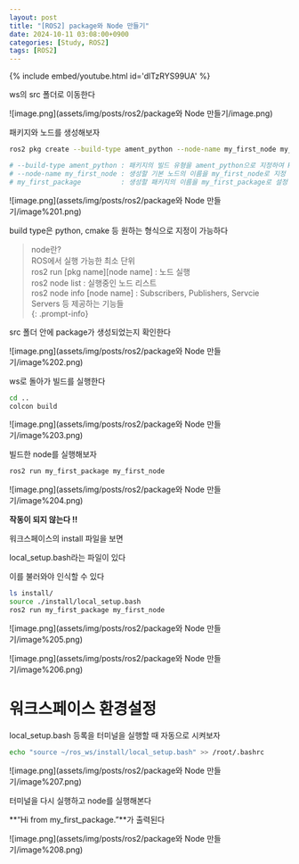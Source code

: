 ```yaml
---
layout: post
title: "[ROS2] package와 Node 만들기"
date: 2024-10-11 03:08:00+0900
categories: [Study, ROS2]
tags: [ROS2]
---
```

{% include embed/youtube.html id='dlTzRYS99UA' %}  

ws의 src 폴더로 이동한다

![image.png](assets/img/posts/ros2/package와 Node 만들기/image.png)

패키지와 노드를 생성해보자

```bash
ros2 pkg create --build-type ament_python --node-name my_first_node my_first_package

# --build-type ament_python : 패키지의 빌드 유형을 ament_python으로 지정하여 Python 기반 ROS2 패키지를 생성
# --node-name my_first_node : 생성할 기본 노드의 이름을 my_first_node로 지정
# my_first_package          : 생성할 패키지의 이름을 my_first_package로 설정
```

![image.png](assets/img/posts/ros2/package와 Node 만들기/image%201.png)

build type은 python, cmake 등 원하는 형식으로 지정이 가능하다
    
> node란?   
> ROS에서 실행 가능한 최소 단위   
> ros2 run [pkg name][node name] : 노드 실행    
> ros2 node list : 실행중인 노드 리스트    
> ros2 node info [node name] : Subscribers, Publishers, Servcie Servers 등 제공하는 기능들   
{: .prompt-info}    

src 폴더 안에 package가 생성되었는지 확인한다

![image.png](assets/img/posts/ros2/package와 Node 만들기/image%202.png)

ws로 돌아가 빌드를 실행한다

```bash
cd .. 
colcon build
```

![image.png](assets/img/posts/ros2/package와 Node 만들기/image%203.png)

빌드한 node를 실행해보자

```bash
ros2 run my_first_package my_first_node
```

![image.png](assets/img/posts/ros2/package와 Node 만들기/image%204.png)

**작동이 되지 않는다 !!**

워크스페이스의 install 파일을 보면 

local_setup.bash라는 파일이 있다

이를 불러와야 인식할 수 있다

```bash
ls install/
source ./install/local_setup.bash
ros2 run my_first_package my_first_node
```

![image.png](assets/img/posts/ros2/package와 Node 만들기/image%205.png)

![image.png](assets/img/posts/ros2/package와 Node 만들기/image%206.png)

# 워크스페이스 환경설정

local_setup.bash 등록을 터미널을 실행할 때 자동으로 시켜보자

```bash
echo "source ~/ros_ws/install/local_setup.bash" >> /root/.bashrc
```

![image.png](assets/img/posts/ros2/package와 Node 만들기/image%207.png)

터미널을 다시 실행하고 node를 실행해본다

**“Hi from my_first_package.”**가 출력된다

![image.png](assets/img/posts/ros2/package와 Node 만들기/image%208.png)
